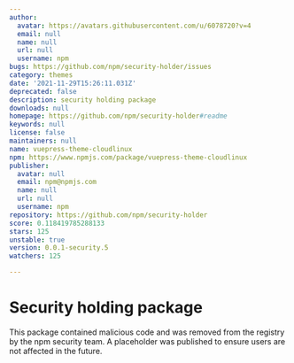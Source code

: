 ```yaml
---
author:
  avatar: https://avatars.githubusercontent.com/u/6078720?v=4
  email: null
  name: null
  url: null
  username: npm
bugs: https://github.com/npm/security-holder/issues
category: themes
date: '2021-11-29T15:26:11.031Z'
deprecated: false
description: security holding package
downloads: null
homepage: https://github.com/npm/security-holder#readme
keywords: null
license: false
maintainers: null
name: vuepress-theme-cloudlinux
npm: https://www.npmjs.com/package/vuepress-theme-cloudlinux
publisher:
  avatar: null
  email: npm@npmjs.com
  name: null
  url: null
  username: npm
repository: https://github.com/npm/security-holder
score: 0.118419785288133
stars: 125
unstable: true
version: 0.0.1-security.5
watchers: 125

---
```


# Security holding package

This package contained malicious code and was removed from the registry by the npm security team. A placeholder was published to ensure users are not affected in the future.
